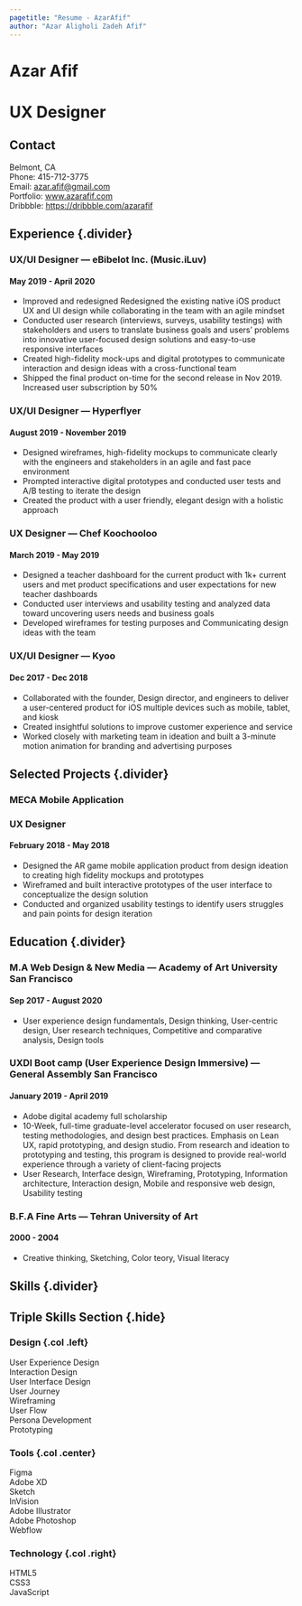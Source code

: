 ```yaml
---
pagetitle: "Resume - AzarAfif"
author: "Azar Aligholi Zadeh Afif"
---
```


# Azar Afif 
# UX Designer

## Contact

Belmont, CA\
Phone: 415-712-3775\
Email: azar.afif@gmail.com\
Portfolio: www.azarafif.com \
Dribbble: https://dribbble.com/azarafif

## Experience {.divider}

### UX/UI Designer &mdash; eBibelot Inc. (Music.iLuv)

#### May 2019 - April 2020

- Improved and redesigned Redesigned the existing native iOS product UX and UI design while collaborating in the team with an agile mindset
- Conducted user research (interviews, surveys, usability testings) with stakeholders and users to translate business goals and users’ problems into innovative user-focused design solutions and easy-to-use responsive interfaces
- Created high-fidelity mock-ups and digital prototypes to communicate interaction and design ideas with a cross-functional team
- Shipped the final product on-time for the second release in Nov 2019. Increased user subscription by 50%

### UX/UI Designer &mdash; Hyperflyer

#### August 2019 - November 2019

- Designed wireframes, high-fidelity mockups to communicate clearly with the engineers and stakeholders in an agile and fast pace environment
- Prompted interactive digital prototypes and conducted user tests and A/B testing to iterate the design
- Created the product with a user friendly, elegant design with a holistic approach

### UX Designer &mdash; Chef Koochooloo

#### March 2019 - May 2019

- Designed a teacher dashboard for the current product with 1k+ current users and met product specifications and user expectations for new teacher dashboards
- Conducted user interviews and usability testing and analyzed data toward uncovering users needs and business goals
- Developed wireframes for testing purposes and Communicating design ideas with the team

### UX/UI Designer &mdash; Kyoo

#### Dec 2017 - Dec 2018

- Collaborated with the founder, Design director, and engineers to deliver a user-centered product for iOS multiple devices such as mobile, tablet, and kiosk
- Created insightful solutions to improve customer experience and service
- Worked closely with marketing team in ideation and built a 3-minute motion animation for branding and advertising purposes

## Selected Projects {.divider} 

### MECA Mobile Application
### UX Designer

#### February 2018 - May 2018

- Designed the AR game mobile application product from design ideation to creating high fidelity mockups and prototypes
- Wireframed and built interactive prototypes of the user interface to conceptualize the design solution
- Conducted and organized usability testings to identify users struggles and pain points for design iteration 


## Education {.divider}

### M.A Web Design & New Media &mdash; Academy of Art University San Francisco

#### Sep 2017 - August 2020

- User experience design fundamentals, Design thinking, User-centric design, User research techniques, Competitive and comparative analysis, Design tools

### UXDI Boot camp (User Experience Design Immersive) &mdash; General Assembly San Francisco

#### January 2019 - April 2019

- Adobe digital academy full scholarship
- 10-Week, full-time graduate-level accelerator focused on user research, testing methodologies, and design best practices. Emphasis on Lean UX, rapid prototyping, and design studio. From research and ideation to prototyping and testing, this program is designed to provide real-world experience through a variety of client-facing projects
- User Research, Interface design, Wireframing, Prototyping, Information architecture, Interaction design, Mobile and responsive web design, Usability testing

### B.F.A Fine Arts &mdash; Tehran University of Art

#### 2000 - 2004

- Creative thinking, Sketching, Color teory, Visual literacy

## Skills {.divider}

## Triple Skills Section {.hide}

### Design {.col .left}

User Experience Design\
Interaction Design\
User Interface Design\
User Journey\
Wireframing\
User Flow\
Persona Development\
Prototyping

### Tools {.col .center}

Figma\
Adobe XD\
Sketch\
InVision\
Adobe Illustrator\
Adobe Photoshop\
Webflow

### Technology {.col .right}

HTML5\
CSS3\
JavaScript

